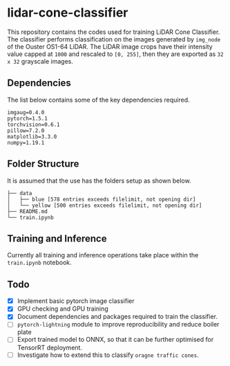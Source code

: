 # lidar-cone-classifier

This repository contains the codes used for training LiDAR Cone Classifier. The classifier performs classification on the images generated by `img_node` of the Ouster OS1-64 LiDAR. The LiDAR image crops have their intensity value capped at `1000` and rescaled to `[0, 255]`, then they are exported as `32 x 32` grayscale images.

## Dependencies

The list below contains some of the key dependencies required.

```
imgaug=0.4.0
pytorch=1.5.1
torchvision=0.6.1
pillow=7.2.0
matplotlib=3.3.0
numpy=1.19.1
```

## Folder Structure

It is assumed that the use has the folders setup as shown below.

```
├── data
│   ├── blue [578 entries exceeds filelimit, not opening dir]
│   └── yellow [500 entries exceeds filelimit, not opening dir]
├── README.md
└── train.ipynb
```

## Training and Inference

Currently all training and inference operations take place within the `train.ipynb` notebook.

## Todo

- [x] Implement basic pytorch image classifier
- [x] GPU checking and GPU training
- [x] Document dependencies and packages required to train the classifier.
- [ ] `pytorch-lightning` module to improve reproducibility and reduce boiler plate
- [ ] Export trained model to ONNX, so that it can be further optimised for TensorRT deployment.
- [ ] Investigate how to extend this to classify `oragne traffic cones`.